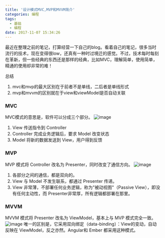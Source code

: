 ```yaml
---
title: '设计模式MVC,MVP和MVVM简介'
categories: 编程
tags:
  - 基础
  - 编程
date: 2017-11-07 15:34:26
---
```

最近在整理之前的笔记，打算经营一下自己的blog。看着自己的笔记，很多当时流行的技术，现在变得很low，还真有一种时过境迁的感觉。不过，技术每时每刻在革新，但一些经典的东西还是那样的经典，比如MVC，理解简单，使用简单，精通的使用却非常的难！
<!-- more-->
总结
1. mvc和mvp的最大区别在于前者不是单线，二后者是单线形式
2. mvp和mvvm的区别就在于view和viewModel是否自动关联
### MVC
MVC模式的意思是，软件可以分成三个部分。
![image](/images/mvc.png)
  1. View 传送指令到 Controller
  2. Controller 完成业务逻辑后，要求 Model 改变状态
  3. Model 将新的数据发送到 View，用户得到反馈


### MVP
MVP 模式将 Controller 改名为 Presenter，同时改变了通信方向。
![image](/images/mvp.png)
1. 各部分之间的通信，都是双向的。
2. View 与 Model 不发生联系，都通过 Presenter 传递。
3. View 非常薄，不部署任何业务逻辑，称为"被动视图"（Passive View），即没有任何主动性，而 Presenter非常厚，所有逻辑都部署在那里。

### MVVM
MVVM 模式将 Presenter 改名为 ViewModel，基本上与 MVP 模式完全一致。
![image](/images/mvvm.png)
唯一的区别是，它采用双向绑定（data-binding）：View的变动，自动反映在 ViewModel，反之亦然。Angular和 Ember 都采用这种模式。